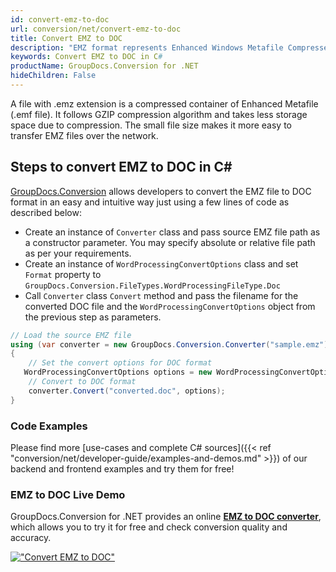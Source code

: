 ```yaml
---
id: convert-emz-to-doc
url: conversion/net/convert-emz-to-doc
title: Convert EMZ to DOC
description: "EMZ format represents Enhanced Windows Metafile Compressed with .emz extension. Learn how to convert EMZ to DOC file programmatically in C# language using GroupDocs.Conversion for .NET library."
keywords: Convert EMZ to DOC in C#
productName: GroupDocs.Conversion for .NET
hideChildren: False
---
```


A file with .emz extension is a compressed container of Enhanced Metafile (.emf file). It follows GZIP compression algorithm and takes less storage space due to compression. The small file size makes it more easy to transfer EMZ files over the network.

## Steps to convert EMZ to DOC in C#

[GroupDocs.Conversion](https://products.groupdocs.com/conversion/net) allows developers to convert the EMZ file to DOC format in an easy and intuitive way just using a few lines of code as described below:

* Create an instance of `Converter` class and pass source EMZ file path as a constructor parameter. You may specify absolute or relative file path as per your requirements. 
* Create an instance of `WordProcessingConvertOptions` class and set `Format` property to `GroupDocs.Conversion.FileTypes.WordProcessingFileType.Doc`
* Call `Converter` class `Convert` method and pass the filename for the converted DOC file and the `WordProcessingConvertOptions` object from the previous step as parameters.

```csharp
// Load the source EMZ file
using (var converter = new GroupDocs.Conversion.Converter("sample.emz"))
{
    // Set the convert options for DOC format
   WordProcessingConvertOptions options = new WordProcessingConvertOptions { Format = GroupDocs.Conversion.FileTypes.WordProcessingFileType.Doc };
    // Convert to DOC format
    converter.Convert("converted.doc", options);
}
```

### Code Examples

Please find more [use-cases and complete C# sources]({{< ref "conversion/net/developer-guide/examples-and-demos.md" >}}) of our backend and frontend examples and try them for free!

### EMZ to DOC Live Demo

GroupDocs.Conversion for .NET provides an online [**EMZ to DOC converter**](https://products.groupdocs.app/conversion/emz-to-doc), which allows you to try it for free and check conversion quality and accuracy.

[!["Convert EMZ to DOC"](conversion/net/images/convert-to-doc/convert-emz-to-doc.png)](https://products.groupdocs.app/conversion/emz-to-doc)